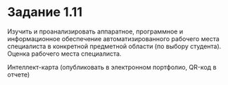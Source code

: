 # Задание 1.11

Изучить и проанализировать аппаратное, программное и информационное обеспечение автоматизированного рабочего места специалиста в конкретной предметной области (по выбору студента). Оценка рабочего места специалиста.

Интеллект-карта (опубликовать в электронном портфолио, QR-код в отчете)

